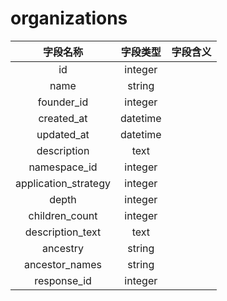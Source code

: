 # organizations

| 字段名称 | 字段类型 | 字段含义 |
| :-----: | :-----: | :-----: 
| id | integer |  |
| name | string |  |
| founder_id | integer |  |
| created_at | datetime |  |
| updated_at | datetime |  |
| description | text |  |
| namespace_id | integer |  |
| application_strategy | integer |  |
| depth | integer |  |
| children_count | integer |  |
| description_text | text |  |
| ancestry | string |  |
| ancestor_names | string |  |
| response_id | integer |  |

